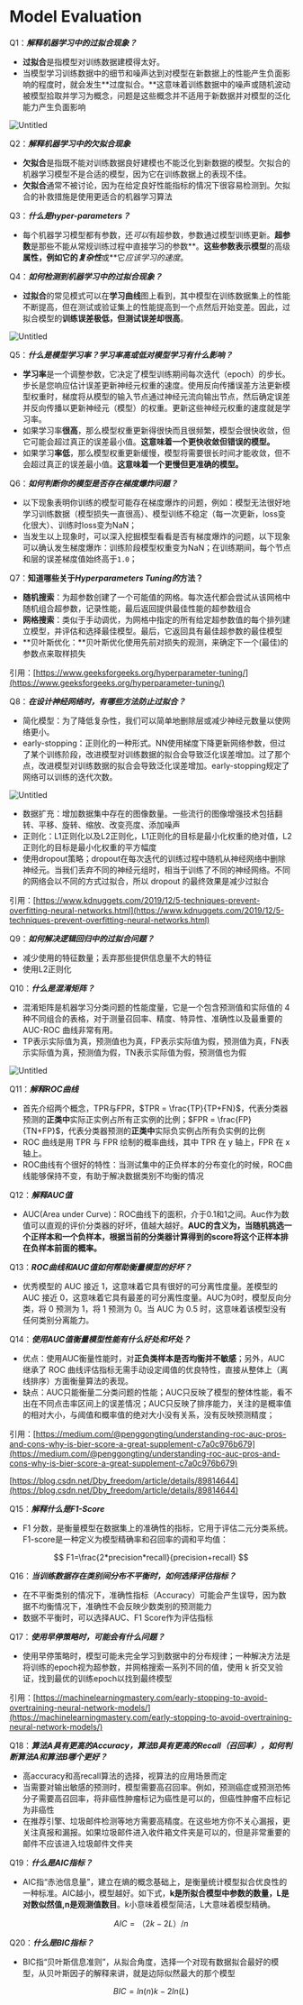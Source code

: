 # Model Evaluation

Q1：***解释机器学习中的过拟合现象？***

- **过拟合**是指模型对训练数据建模得太好。
- 当模型学习训练数据中的细节和噪声达到对模型在新数据上的性能产生负面影响的程度时，就会发生**过度拟合。**这意味着训练数据中的噪声或随机波动被模型拾取并学习为概念，问题是这些概念并不适用于新数据并对模型的泛化能力产生负面影响

![Untitled](Untitled%2063.png)

Q2：***解释机器学习中的欠拟合现象***

- **欠拟合**是指既不能对训练数据良好建模也不能泛化到新数据的模型。欠拟合的机器学习模型不是合适的模型，因为它在训练数据上的表现不佳。
- **欠拟合**通常不被讨论，因为在给定良好性能指标的情况下很容易检测到。欠拟合的补救措施是使用更适合的机器学习算法

Q3：***什么是hyper-parameters？***

- 每个机器学习模型都有参数，还*可以*有超参数，参数通过模型训练更新。**超参数**是那些不能从常规训练过程中直接学习的参数**。**这些参数表示模型**的高级**属性，例如它的*复杂性***或**它*应该学习的速度*。

Q4：***如何检测到机器学习中的过拟合现象？***

- **过拟合**的常见模式可以在**学习曲线**图上看到，其中模型在训练数据集上的性能不断提高，但在测试或验证集上的性能提高到一个点然后开始变差。因此，过拟合模型的**训练误差极低，但测试误差却很高**。

![Untitled](Untitled%2064.png)

Q5：***什么是模型学习率？学习率高或低对模型学习有什么影响？***

- **学习率**是一个调整参数，它决定了模型训练期间每次迭代（epoch）的步长。步长是您响应估计误差更新神经元权重的速度。使用反向传播误差方法更新模型权重时，梯度将从模型的输入节点通过神经元流向输出节点，然后确定误差并反向传播以更新神经元（模型）的权重。更新这些神经元权重的速度就是学习率。
- 如果学习率**很高**，那么模型权重更新得很快而且很频繁，模型会很快收敛，但它可能会超过真正的误差最小值。**这意味着一个更快收敛但错误的模型。**
- 如果学习**率低**，那么模型权重更新缓慢，模型将需要很长时间才能收敛，但不会超过真正的误差最小值。**这意味着一个更慢但更准确的模型。**

Q6：***如何判断你的模型是否存在梯度爆炸问题？***

- 以下现象表明你训练的模型可能存在梯度爆炸的问题，例如：模型无法很好地学习训练数据（模型损失一直很高）、模型训练不稳定（每一次更新，loss变化很大）、训练时loss变为NaN；
- 当发生以上现象时，可以深入挖掘模型看看是否有梯度爆炸的问题，以下现象可以确认发生梯度爆炸：训练阶段模型权重变为NaN；在训练期间，每个节点和层的误差梯度值始终高于`1.0`；

Q7：**知道哪些关于*Hyperparameters Tuning的*方法？**

- **随机搜索**：为超参数创建了一个可能值的网格。每次迭代都会尝试从该网格中随机组合超参数，记录性能，最后返回提供最佳性能的超参数组合
- **网格搜索**：类似于手动调优，为网格中指定的所有给定超参数值的每个排列建立模型，并评估和选择最佳模型。最后，它返回具有最佳超参数的最佳模型
- **贝叶斯优化：**贝叶斯优化使用先前对损失的观测，来确定下一个(最佳)的参数点来取样损失

引用：[https://www.geeksforgeeks.org/hyperparameter-tuning/](https://www.geeksforgeeks.org/hyperparameter-tuning/)

Q8：***在设计神经网络时，有哪些方法防止过拟合？***

- 简化模型：为了降低复杂性，我们可以简单地删除层或减少神经元数量以使网络更小。
- early-stopping：正则化的一种形式。NN使用梯度下降更新网络参数，但过了某个训练阶段，改进模型对训练数据的拟合会导致泛化误差增加。过了那个点，改进模型对训练数据的拟合会导致泛化误差增加。early-stopping规定了网络可以训练的迭代次数。

![Untitled](Untitled%2065.png)

- 数据扩充：增加数据集中存在的图像数量。一些流行的图像增强技术包括翻转、平移、旋转、缩放、改变亮度、添加噪声
- 正则化：L1正则化以及L2正则化，L1正则化的目标是最小化权重的绝对值，L2正则化的目标是最小化权重的平方幅度
- 使用dropout策略；dropout在每次迭代的训练过程中随机从神经网络中删除神经元。当我们丢弃不同的神经元组时，相当于训练了不同的神经网络。不同的网络会以不同的方式过拟合，所以 dropout 的最终效果是减少过拟合

引用：[https://www.kdnuggets.com/2019/12/5-techniques-prevent-overfitting-neural-networks.html](https://www.kdnuggets.com/2019/12/5-techniques-prevent-overfitting-neural-networks.html)

Q9：***如何解决逻辑回归中的过拟合问题？***

- 减少使用的特征数量；丢弃那些提供信息量不大的特征
- 使用L2正则化

Q10：***什么是混淆矩阵？***

- 混淆矩阵是机器学习分类问题的性能度量，它是一个包含预测值和实际值的 4 种不同组合的表格，对于测量召回率、精度、特异性、准确性以及最重要的 AUC-ROC 曲线非常有用。
- TP表示实际值为真，预测值也为真，FP表示实际值为假，预测值为真，FN表示实际值为真，预测值为假，TN表示实际值为假，预测值也为假

![Untitled](Untitled%2066.png)

Q11：***解释ROC曲线***

- 首先介绍两个概念，TPR与FPR，$TPR = \frac{TP}{TP+FN}$，代表分类器预测的**正类中**实际正实例占所有正实例的比例；$FPR = \frac{FP}{TN+FP}$，代表分类器预测的**正类中**实际负实例占所有负实例的比例
- ROC 曲线是用 TPR 与 FPR 绘制的概率曲线，其中 TPR 在 y 轴上，FPR 在 x 轴上。
- ROC曲线有个很好的特性：当测试集中的正负样本的分布变化的时候，ROC曲线能够保持不变，有助于解决数据类别不均衡的情况

Q12：***解释AUC值***

- AUC(Area under Curve)：ROC曲线下的面积，介于0.1和1之间。Auc作为数值可以直观的评价分类器的好坏，值越大越好。**AUC的含义为，当随机挑选一个正样本和一个负样本，根据当前的分类器计算得到的score将这个正样本排在负样本前面的概率。**

Q13：***ROC曲线和AUC值如何帮助衡量模型的好坏？***

- 优秀模型的 AUC 接近 1，这意味着它具有很好的可分离性度量。差模型的 AUC 接近 0，这意味着它具有最差的可分离性度量。AUC为0时，模型反向分类，将 0 预测为 1，将 1 预测为 0。当 AUC 为 0.5 时，这意味着该模型没有任何类别分离能力。

Q14：***使用AUC值衡量模型性能有什么好处和坏处？***

- 优点：使用AUC衡量性能时，对****正负类样本是否均衡并不敏感****；另外，AUC 继承了 ROC 曲线评估指标无需手动设定阈值的优良特性，直接从整体上（离线排序）方面衡量算法的表现。
- 缺点：AUC只能衡量二分类问题的性能；AUC只反映了模型的整体性能，看不出在不同点击率区间上的误差情况；AUC只反映了排序能力，关注的是概率值的相对大小，与阈值和概率值的绝对大小没有关系，没有反映预测精度；

引用：[https://medium.com/@penggongting/understanding-roc-auc-pros-and-cons-why-is-bier-score-a-great-supplement-c7a0c976b679](https://medium.com/@penggongting/understanding-roc-auc-pros-and-cons-why-is-bier-score-a-great-supplement-c7a0c976b679)

[https://blog.csdn.net/Dby_freedom/article/details/89814644](https://blog.csdn.net/Dby_freedom/article/details/89814644)

Q15：***解释什么是F1-Score***

- F1 分数，是衡量模型在数据集上的准确性的指标，它用于评估二元分类系统。F1-score是一种定义为模型精确率和召回率的调和平均值：

$$
F1=\frac{2*precision*recall}{precision+recall}
$$

Q16：***当训练数据存在类别间分布不平衡时，如何选择评估指标？***

- 在不平衡类别的情况下，准确性指标（Accuracy）可能会产生误导，因为数据不均衡情况下，准确性不会反映少数类别的预测能力
- 数据不平衡时，可以选择AUC、F1 Score作为评估指标

Q17：***使用早停策略时，可能会有什么问题？***

- 使用早停策略时，模型可能未完全学习到数据中的分布规律；一种解决方法是将训练的epoch视为超参数，并网格搜索一系列不同的值，使用 k 折交叉验证，找到最优的训练epoch以找到最终模型

引用：[https://machinelearningmastery.com/early-stopping-to-avoid-overtraining-neural-network-models/](https://machinelearningmastery.com/early-stopping-to-avoid-overtraining-neural-network-models/)

Q18：***算法A具有更高的Accuracy，算法B具有更高的Recall（召回率），如何判断算法A和算法B哪个更好？***

- 高accuracy和高recall算法的选择，视算法的应用场景而定
- 当需要对输出敏感的预测时，模型需要高召回率。例如，预测癌症或预测恐怖分子需要高召回率，将非癌性肿瘤标记为癌性是可以的，但癌性肿瘤不应标记为非癌性
- 在推荐引擎、垃圾邮件检测等地方需要高精度。在这些地方你不关心漏报，更关注真报和漏报。如果垃圾邮件进入收件箱文件夹是可以的，但是非常重要的邮件不应该进入垃圾邮件文件夹

Q19：***什么是AIC指标？***

- AIC指“赤池信息量”，建立在熵的概念基础上，是衡量统计模型拟合优良性的一种标准。AIC越小，模型越好。如下式，**k是所拟合模型中参数的数量，L是对数似然值,n是观测值数目**。k小意味着模型简洁，L大意味着模型精确。

$$
AIC=（2k-2L）/n
$$

Q20：***什么是BIC指标？***

- BIC指“贝叶斯信息准则”，从拟合角度，选择一个对现有数据拟合最好的模型，从贝叶斯因子的解释来讲，就是边际似然最大的那个模型

$$
BIC=ln(n)k-2ln(L)
$$